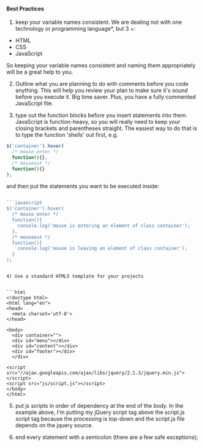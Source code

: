 #### Best Practices

1) keep your variable names consistent.  We are dealing not with one technology or programming language*, but 3 +:
+ HTML
+ CSS
+ JavaScript

So keeping  your variable names consistent and naming them appropriately will be a great help to you.

2) Outline what you are planning to do with comments before you code anything.  This will help you review your plan to make sure it's sound before you execute it.  Big time saver. Plus, you have a fully commented JavaScript file.

3) type out the function blocks before you insert statements into them. JavaScript is function-heavy, so you will really need to keep your closing brackets and parentheses straight.  The easiest way to do that is to type the function 'shells' out first, e.g.

```javascript
$('container').hover( 
  /* mouse enter */
  function(){},
  /* mouseout */
  function(){}
);

```

and then put the statements you want to be executed inside:

```javascript

```javascript
$('container').hover( 
  /* mouse enter */
  function(){
    console.log('mouse is entering an element of class container');
  },
  /* mouseout */
  function(){
    console.log('mouse is leaving an element of class container');
  }
);

```
```

4) Use a standard HTML5 template for your projects


```html
<!doctype html>
<html lang="en">
<head>
  <meta charset='utf-8'>
</head>

<body>
  <div container="">
  <div id="menu"></div>
  <div id="content"></div>
  <div id="footer"></div>
  </div>
  
<script src="//ajax.googleapis.com/ajax/libs/jquery/2.1.3/jquery.min.js"></script>
<script src="js/script.js"></script>
</body>
</html>

```

5) put js scripts in order of dependency at the end of the body. In the example above, I'm putting my jQuery script tag above the script.js script tag because the processing is top-down and the script.js file depends on the jquery source.

6) end every statement with a semicolon (there are a few safe exceptions);
